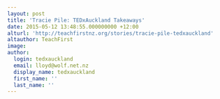 ```yaml
---
layout: post
title: 'Tracie Pile: TEDxAuckland Takeaways'
date: 2015-05-12 13:48:55.000000000 +12:00
alturl: 'http://teachfirstnz.org/stories/tracie-pile-tedxauckland'
altauthor: TeachFirst
image:
author:
  login: tedxauckland
  email: lloyd@wolf.net.nz
  display_name: tedxauckland
  first_name: ''
  last_name: ''
---
```

